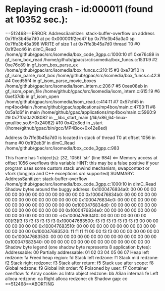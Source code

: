 

Replaying crash - id:000011 (found at 10352 sec.):
=================================================================
==512468==ERROR: AddressSanitizer: stack-buffer-overflow on address 0x7ffe3b45a7d0 at pc 0x000001f2ec47 bp 0x7ffe3b45a3a0 sp 0x7ffe3b45a398
WRITE of size 1 at 0x7ffe3b45a7d0 thread T0
    #0 0x1f2ec46 in dimC_Read /home/github/gpac/src/isomedia/box_code_3gpp.c:1000:10
    #1 0xe76c89 in gf_isom_box_read /home/github/gpac/src/isomedia/box_funcs.c:1531:9
    #2 0xe76c89 in gf_isom_box_parse_ex /home/github/gpac/src/isomedia/box_funcs.c:210:15
    #3 0xe73f10 in gf_isom_parse_root_box /home/github/gpac/src/isomedia/box_funcs.c:42:8
    #4 0xed55f4 in gf_isom_parse_movie_boxes /home/github/gpac/src/isomedia/isom_intern.c:206:7
    #5 0xee08eb in gf_isom_open_file /home/github/gpac/src/isomedia/isom_intern.c:615:19
    #6 0xef37db in gf_isom_open /home/github/gpac/src/isomedia/isom_read.c:414:11
    #7 0x57cf45 in mp4boxMain /home/github/gpac/applications/mp4box/main.c:4793:11
    #8 0x5a1d6f in main /home/github/gpac/applications/mp4box/main.c:5960:9
    #9 0x7f0d0a208082 in __libc_start_main (/lib/x86_64-linux-gnu/libc.so.6+0x24082)
    #10 0x42e8ed in _start (/home/github/gpac/bin/gcc/MP4Box+0x42e8ed)

Address 0x7ffe3b45a7d0 is located in stack of thread T0 at offset 1056 in frame
    #0 0x1f2eb3f in dimC_Read /home/github/gpac/src/isomedia/box_code_3gpp.c:983

  This frame has 1 object(s):
    [32, 1056) 'str' (line 984) <== Memory access at offset 1056 overflows this variable
HINT: this may be a false positive if your program uses some custom stack unwind mechanism, swapcontext or vfork
      (longjmp and C++ exceptions *are* supported)
SUMMARY: AddressSanitizer: stack-buffer-overflow /home/github/gpac/src/isomedia/box_code_3gpp.c:1000:10 in dimC_Read
Shadow bytes around the buggy address:
  0x1000476834a0: 00 00 00 00 00 00 00 00 00 00 00 00 00 00 00 00
  0x1000476834b0: 00 00 00 00 00 00 00 00 00 00 00 00 00 00 00 00
  0x1000476834c0: 00 00 00 00 00 00 00 00 00 00 00 00 00 00 00 00
  0x1000476834d0: 00 00 00 00 00 00 00 00 00 00 00 00 00 00 00 00
  0x1000476834e0: 00 00 00 00 00 00 00 00 00 00 00 00 00 00 00 00
=>0x1000476834f0: 00 00 00 00 00 00 00 00[f3]f3 f3 f3 f3 f3 f3 f3
  0x100047683500: f3 f3 f3 f3 f3 f3 f3 f3 00 00 00 00 00 00 00 00
  0x100047683510: 00 00 00 00 00 00 00 00 00 00 00 00 00 00 00 00
  0x100047683520: f1 f1 f1 f1 00 00 f3 f3 00 00 00 00 00 00 00 00
  0x100047683530: 00 00 00 00 00 00 00 00 00 00 00 00 00 00 00 00
  0x100047683540: 00 00 00 00 00 00 00 00 00 00 00 00 00 00 00 00
Shadow byte legend (one shadow byte represents 8 application bytes):
  Addressable:           00
  Partially addressable: 01 02 03 04 05 06 07 
  Heap left redzone:       fa
  Freed heap region:       fd
  Stack left redzone:      f1
  Stack mid redzone:       f2
  Stack right redzone:     f3
  Stack after return:      f5
  Stack use after scope:   f8
  Global redzone:          f9
  Global init order:       f6
  Poisoned by user:        f7
  Container overflow:      fc
  Array cookie:            ac
  Intra object redzone:    bb
  ASan internal:           fe
  Left alloca redzone:     ca
  Right alloca redzone:    cb
  Shadow gap:              cc
==512468==ABORTING